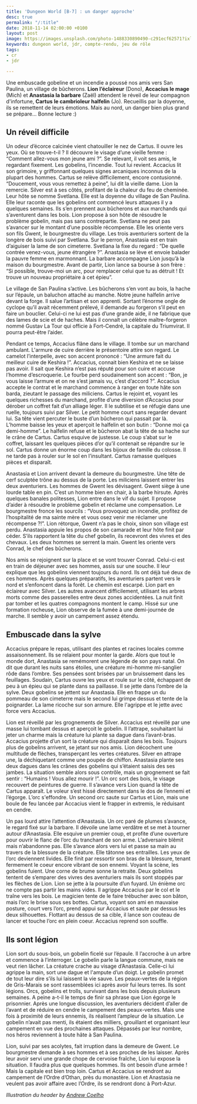 ```yaml
---
title: 'Dungeon World [B-7] : un danger approche'
desc: true
permalink: "/:title"
date: 2018-11-14 02:00:00 +0100
layout: post
image: https://images.unsplash.com/photo-1488330890490-c291ecf62571?ixlib=rb-1.2.1&ixid=eyJhcHBfaWQiOjEyMDd9&auto=format&fit=crop&w=1050&q=80
keywords: dungeon world, jdr, compte-rendu, jeu de rôle
tags:
- cr
- jdr

---
```

Une embuscade gobeline et un incendie a poussé nos amis vers San Paulina, un village de bûcherons. **Lion l’éclaireur** (Dono), **Accacius le mage** (Mich) et **Anastasia la barbare** (Zaël) attendent le réveil de leur compagnon d'infortune, **Cartus** **le cambrioleur halfelin** (Jo). Recueillis par la doyenne, ils se remettent de leurs émotions. Mais au nord, un danger bien plus grand se prépare... Bonne lecture :)

## Un réveil difficile

Un odeur d’écorce calcinée vient chatouiller le nez de Cartus. Il ouvre les yeux. Où se trouve-t-il ? Il découvre le visage d’une vieille femme : “Comment allez-vous mon jeune ami ?”. Se relevant, il voit ses amis, le regardant fixement. Les gobelins, l’incendie. Tout lui revient. Accacius lit son grimoire, y griffonnant quelques signes arcaniques inconnus de la plupart des hommes. Cartus se relève difficilement, encore contusionné. “Doucement, vous vous remettez à peine”, lui dit la vieille dame. Lion la remercie. Silver est à ses côtés, profitant de la chaleur du feu de cheminée. Leur hôte se nomme Svetlana. Elle est la doyenne du village de San Paulina. Elle leur raconte que les gobelins ont commencé leurs attaques il y a quelques semaines. Ils s’en prennent aux bûcherons et aux marchands qui s’aventurent dans les bois. Lion propose à son hôte de résoudre le problème gobelin, mais pas sans contrepartie. Svetlana ne peut pas s’avancer sur le montant d’une possible récompense. Elle les oriente vers son fils Gwent, le bourgmestre du village. Les trois aventuriers sortent de la longère de bois suivi par Svetlana. Sur le perron, Anastasia est en train d’aiguiser la lame de son cimeterre. Svetlana la fixe du regard : “De quelle contrée venez-vous, jeune étrangère ?”. Anastasia se lève et envoie balader la pauvre femme en marmonnant. La barbare accompagne Lion jusqu’à la maison du bourgmestre. Avant de partir, Lion lance sa bourse à son frère : “Si possible, trouve-moi un arc, pour remplacer celui que tu as détruit ! Et trouve un nouveau propriétaire à cet épieu”.

Le village de San Paulina s’active. Les bûcherons s’en vont au bois, la hache sur l’épaule, un baluchon attaché au manche. Notre jeune halfelin arrive devant la forge. Il salue l’artisan et son apprenti. Sortant l’énorme ongle de cyclope qu’il avait récemment prélevé, il demande au forgeron s’il peut en faire un bouclier. Celui-ci ne lui est pas d’une grande aide, il ne fabrique que des lames de scie et de haches. Mais il connaît un célèbre maître-forgeron nommé Gustav La Tour qui officie à Fort-Cendré, la capitale du Triumvirat. Il pourra peut-être l’aider.

Pendant ce temps, Accacius flâne dans le village. Il tombe sur un marchand ambulant. L'armure de cuire derrière le présentoire attire son regard. Le camelot l’interpelle, avec son accent prononcé : “Une armure fait du meilleur cuire de Keshira !”. Accacius, connait bien Keshira et ne se laisse pas avoir. Il sait que Keshira n’est pas réputé pour son cuire et accuse l’homme d’escroquerie. Le fourbe perd soudainement son accent : “Bon, je vous laisse l’armure et on ne s’est jamais vu, c’est d’accord ?”. Accacius accepte le contrat et le marchand commence à ranger en toute hâte son barda, zieutant le passage des miliciens. Cartus le rejoint et, voyant les quelques richesses du marchand, profite d’une diversion d’Accacius pour dérober un coffret fait d’un alliage léger. Il le subtilise et se réfugie dans une ruelle, toujours suivi par Silver. Le petit homme court sans regarder devant lui. Sa tête vient percuter le buste d’un bûcheron qui passait par là. L’homme baisse les yeux et aperçoit le halfelin et son butin : “Donne moi ça demi-homme”. Le halfelin refuse et le bûcheron abat la tête de sa hache sur le crâne de Cartus. Cartus esquive de justesse. Le coup s’abat sur le coffret, laissant les quelques pièces d’or qu’il contenait se répandre sur le sol. Cartus donne un énorme coup dans les bijoux de famille du colosse. Il ne tarde pas à rouler sur le sol en l’insultant. Cartus ramasse quelques pièces et disparaît.

Anastasia et Lion arrivent devant la demeure du bourgmestre. Une tête de cerf sculptée trône au dessus de la porte. Les miliciens laissent entrer les deux aventuriers. Les hommes de Gwent les dévisagent. Gwent siège à une lourde table en pin. C’est un homme bien en chair, à la barbe hirsute. Après quelques banales politesses, Lion entre dans le vif du sujet. Il propose d’aider à résoudre le problème gobelin et réclame une compensation. Le bourgmestre fronce les sourcils : “Vous provoquez un incendie, profitez de l’hospitalité de ma sainte mère et vous osez venir me réclamer une récompense ?!”. Lion rétorque, Gwent n’a pas le choix, sinon son village est perdu. Anastasia appuie les propos de son camarade et leur hôte finit par céder. S’ils rapportent la tête du chef gobelin, ils recevront des vivres et des chevaux. Les deux hommes se serrent la main. Gwent les oriente vers Conrad, le chef des bûcherons.

Nos amis se rejoignent sur la place et se vont trouver Conrad. Celui-ci est en train de déjeuner avec ses hommes, assis sur une souche. Il leur explique que les gobelins viennent toujours du nord. Ils ont déjà tué deux de ces hommes. Après quelques préparatifs, les aventuriers partent vers le nord et s’enfoncent dans la forêt. Le chemin est escarpé. Lion part en éclaireur avec Silver. Les autres avancent difficilement, utilisant les arbres morts comme des passerelles entre deux zones accidentées. La nuit finit par tomber et les quatres compagnons montent le camp. Hissé sur une formation rocheuse, Lion observe de la fumée à une demi-journée de marche. Il semble y avoir un campement assez étendu.

## Embuscade dans la sylve

Accacius prépare le repas, utilisant des plantes et racines locales comme assaisonnement. Ils se relaient pour monter la garde. Alors que tout le monde dort, Anastasia se remémorent une légende de son pays natal. On dit que durant les nuits sans étoiles, une créature mi-homme mi-sanglier rôde dans l’ombre. Ses pensées sont brisées par un bruissement dans les feuillages. Soudain, Cartus ouvre les yeux et roule sur le côté, échappant de peu à un épieu qui se plante dans sa paillasse. Il se jette dans l’ombre de la sylve. Deux gobelins se jettent sur Anastasia. Elle en frappe un du pommeau de son cimeterre mais le second lui grimpe dessus et tente de la poignarder. La lame ricoche sur son armure. Elle l'agrippe et le jette avec force vers Accacius.

Lion est réveillé par les grognements de Silver. Accacius est réveillé par une masse lui tombant dessus et aperçoit le gobelin. Il l’attrape, souhaitant lui jeter un charme mais la créature lui plante sa dague dans l’avant-bras. Accacius projette d’un sort la créature qui disparaît dans les bois. Toujours plus de gobelins arrivent, se jetant sur nos amis. Lion décochent une multitude de flèches, transperçant les vertes créatures. Silver en attrape une, la déchiquetant comme une poupée de chiffon. Anastasia plante ses deux dagues dans les crânes des gobelins qui s’étaient saisis des ses jambes. La situation semble alors sous contrôle, mais un grognement se fait sentir : “Humains ! Vous allez mourir !”. Un orc sort des bois, le visage recouvert de peintures de guerre. Il s’avance vers Lion quand la tête de Cartus apparaît. Le voleur s’est hissé directement dans le dos de l’ennemi et l’égorge. L’orc s'effondre. Un second orc saute sur Cartus et Lion, mais une boule de feu lancée par Accacius vient le frapper in extremis, le réduisant en cendre.

Un pas lourd attire l’attention d’Anastasia. Un orc paré de plumes s’avance, le regard fixé sur la barbare. Il dévoile une lame verdâtre et se met à tourner autour d’Anastasia. Elle esquive un premier coup, et profite d’une ouverture pour ouvrir le flanc de l’orc du tranchant de son arme. L’adversaire blêmit mais n’abandonne pas. Elle s’avance alors vers lui et passe sa main au travers de la blessure de la créature. Elle tâtonne ses entrailles. Les yeux de l’orc deviennent livides. Elle finit par ressortir son bras de la blessure, tenant fermement le coeur encore vibrant de son ennemi. Voyant la scène, les gobelins fuient. Une corne de brume sonne la retraite. Deux gobelins tentent de s’emparer des vivres des aventuriers mais ils sont stoppés par les flèches de Lion. Lion se jette à la poursuite d’un fuyard. Un énième orc ne compte pas partir les mains vides. Il agrippe Accacius par le col et le traîne vers les bois. Le magicien tente de le faire trébucher avec son bâton, mais l’orc le brise sous ses bottes. Cartus, voyant son ami en mauvaise posture, court vers l’orc, prend appui sur Accacius et saute par dessus les deux silhouettes. Flottant au dessus de sa cible, il lance son couteau de lancer et touche l’orc en plein coeur. Accacius reprend son souffle.

## Ils sont légion

Lion sort du sous-bois, un gobelin ficelé sur l’épaule. Il l’accroche à un arbre et commence à l’interroger. Le gobelin parle la langue commune, mais ne veut rien lâcher. La créature crache au visage d’Anastasia. Celle-ci lui agrippe la main, sort une dague et l'ampute d’un doigt. Le gobelin promet de tout leur dire s’ils lui laissent la vie sauve. Les peaux-vertes de la région de Gris-Marais se sont rassemblées ici après avoir fui leurs terres. Ils sont légions. Orcs, gobelins et trolls, survivant dans les bois depuis plusieurs semaines. A peine a-t-il le temps de finir sa phrase que Lion égorge le prisonnier. Après une longue discussion, les aventuriers décident d’aller de l’avant et de réduire en cendre le campement des peaux-vertes. Mais une fois à proximité de leurs ennemis, ils réalisent l’ampleur de la situation. Le gobelin n’avait pas menti, ils étaient des milliers, grouillant et organisant leur campement en vue des prochaines attaques. Dépassés par leur nombre, nos héros reviennent à toute hâte à San Paulina.

Lion, suivi par ses acolytes, fait irruption dans la demeure de Gwent. Le bourgmestre demande à ses hommes et à ses proches de les laisser. Après leur avoir servi une grande chope de cervoise fraîche, Lion lui expose la situation. Il faudra plus que quelques hommes. Ils ont besoin d’une armée ! Mais la capitale est bien trop loin. Cartus et Accacius se rendront au campement de l’Ordre d’Othan, près du monastère. Lion et Anastasia ne veulent pas avoir affaire avec l’Ordre, ils se rendront donc à Port-Azur.

_Illustration du header by_ [_Andrew Coelho_](https://unsplash.com/@andrewcoelho)